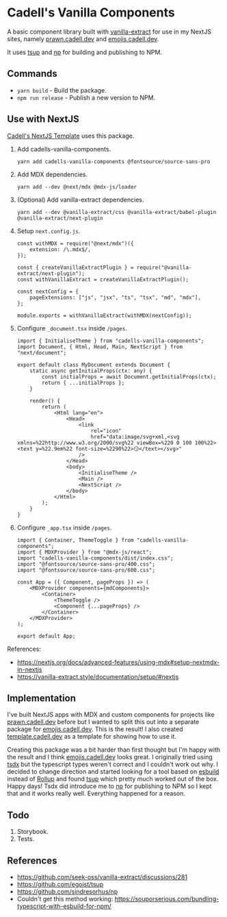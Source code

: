 # Cadell's Vanilla Components

A basic component library built with [vanilla-extract](https://vanilla-extract.style/) for use in my NextJS sites, namely [prawn.cadell.dev](https://prawn.cadell.dev/) and [emojis.cadell.dev](https://emojis.cadell.dev/).

It uses [tsup](https://github.com/egoist/tsup) and [np](https://github.com/sindresorhus/np) for building and publishing to NPM.

## Commands

- `yarn build` - Build the package.
- `npm run release` - Publish a new version to NPM.

## Use with NextJS

[Cadell's NextJS Template](https://github.com/cadbox1/cadells-nextjs-template) uses this package.

1. Add cadells-vanilla-components.
    ```
    yarn add cadells-vanilla-components @fontsource/source-sans-pro
    ```
1. Add MDX dependencies.
    ```
    yarn add --dev @next/mdx @mdx-js/loader
    ```
1. (Optional) Add vanilla-extract dependencies.
    ```
    yarn add --dev @vanilla-extract/css @vanilla-extract/babel-plugin @vanilla-extract/next-plugin
    ```
1. Setup `next.config.js`.
    ```
    const withMDX = require("@next/mdx")({
        extension: /\.mdx$/,
    });

    const { createVanillaExtractPlugin } = require("@vanilla-extract/next-plugin");
    const withVanillaExtract = createVanillaExtractPlugin();

    const nextConfig = {
        pageExtensions: ["js", "jsx", "ts", "tsx", "md", "mdx"],
    };

    module.exports = withVanillaExtract(withMDX(nextConfig));
    ```
1. Configure `_document.tsx` inside `/pages`.
    ```
    import { InitialiseTheme } from "cadells-vanilla-components";
    import Document, { Html, Head, Main, NextScript } from "next/document";

    export default class MyDocument extends Document {
        static async getInitialProps(ctx: any) {
            const initialProps = await Document.getInitialProps(ctx);
            return { ...initialProps };
        }

        render() {
            return (
                <Html lang="en">
                    <Head>
                        <link
                            rel="icon"
                            href="data:image/svg+xml,<svg xmlns=%22http://www.w3.org/2000/svg%22 viewBox=%220 0 100 100%22><text y=%22.9em%22 font-size=%2290%22>😏</text></svg>"
                        />
                    </Head>
                    <body>
                        <InitialiseTheme />
                        <Main />
                        <NextScript />
                    </body>
                </Html>
            );
        }
    }
    ```
1. Configure `_app.tsx` inside `/pages`.
    ```
    import { Container, ThemeToggle } from "cadells-vanilla-components";
    import { MDXProvider } from "@mdx-js/react";
    import "cadells-vanilla-components/dist/index.css";
    import "@fontsource/source-sans-pro/400.css";
    import "@fontsource/source-sans-pro/600.css";

    const App = ({ Component, pageProps }) => (
        <MDXProvider components={mdComponents}>
            <Container>
                <ThemeToggle />
                <Component {...pageProps} />
            </Container>
        </MDXProvider>
    );

    export default App;
    ```


References:
- https://nextjs.org/docs/advanced-features/using-mdx#setup-nextmdx-in-nextjs
- https://vanilla-extract.style/documentation/setup/#nextjs

## Implementation
I've built NextJS apps with MDX and custom components for projects like [prawn.cadell.dev](https://prawn.cadell.dev) before but I wanted to split this out into a separate package for [emojis.cadell.dev](https://emojis.cadell.dev). This is the result! I also created [template.cadell.dev](https://template.cadell.dev) as a template for showing how to use it. 

Creating this package was a bit harder than first thought but I'm happy with the result and I think [emojis.cadell.dev](https://emojis.cadell.dev) looks great. I originally tried using [tsdx](https://github.com/jaredpalmer/tsdx) but the typescript types weren't correct and I couldn't work out why. I decided to change direction and started looking for a tool based on [esbuild](https://github.com/evanw/esbuild) instead of [Rollup](https://github.com/rollup/rollup) and found [tsup](https://github.com/egoist/tsup) which pretty much worked out of the box. Happy days! Tsdx did introduce me to [np](https://github.com/sindresorhus/np) for publishing to NPM so I kept that and it works really well. Everything happened for a reason.

## Todo
1. Storybook.
1. Tests.

## References

- https://github.com/seek-oss/vanilla-extract/discussions/281
- https://github.com/egoist/tsup
- https://github.com/sindresorhus/np
- Couldn't get this method working: https://souporserious.com/bundling-typescript-with-esbuild-for-npm/
